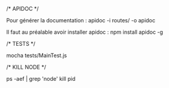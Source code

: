 /*
 APIDOC
*/

Pour générer la documentation :
apidoc -i routes/ -o apidoc

Il faut au préalable avoir installer apidoc :
npm install apidoc -g

/*
 TESTS
*/

mocha tests/MainTest.js 


/*
 KILL NODE
*/

ps -aef | grep 'node' 
kill pid